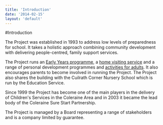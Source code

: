 ```yaml
---
title: 'Introduction'
date: '2014-02-15'
layout: 'default'
---
```

#Introduction

The Project was established in 1993 to address low levels of preparedness for school.
It takes a holistic approach combining community development with delivering 
people-centred, family support services.  

The Project runs an [Early Years programme]({{urls.base_path}}childcare), a [home visiting service]({{urls.base_path}}families) and a range of personal development programmes and [activities for adults]({{urls.base_path}}groups).  It also encourages parents to become involved in running the Project.  The Project also shares the building with the Cuilrath Corner Nursery School which is run by the Education Service.  

Since 1999 the Project has become one of the main players in the delivery of Children's Services in the Coleraine Area and in 2003 it became the lead body of the Coleraine Sure Start Partnership.  

The Project is managed by a Board representing a range of stakeholders and is a company limited by guarantee.  
